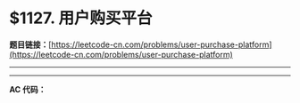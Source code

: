 # $1127. 用户购买平台

**题目链接：**[https://leetcode-cn.com/problems/user-purchase-platform](https://leetcode-cn.com/problems/user-purchase-platform)

---

<Cards card="leetcode_1127_user-purchase-platform"></Cards>

---

**AC 代码：**

```java

```